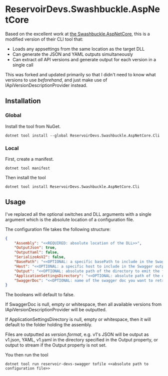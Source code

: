 ReservoirDevs.Swashbuckle.AspNetCore
=========

Based on the excellent work at [the Swashbuckle.AspNetCore](https://github.com/domaindrivendev/Swashbuckle.AspNetCore), this is a modified version of their CLI tool that:

- Loads any appsettings from the same location as the target DLL
- Can generate the JSON and YAML outputs simultaneously
- Can extract _all_ API versions and generate output for each version in a single call

This was forked and updated primarily so that I didn't need to know what versions to use _beforehand_, and just make use of IApiVersionDescriptionProvider instead.

Installation
------------

### Global

Install the tool from NuGet.

```
dotnet tool install --global ReservoirDevs.Swashbuckle.AspNetCore.Cli
```

### Local

First, create a manifest.

```
dotnet tool manifest
```

Then install the tool

```
dotnet tool install ReservoirDevs.Swashbuckle.AspNetCore.Cli
```

Usage
-----

I've replaced all the optional switches and DLL arguments with a single argument which is the absolute location of a configuration file.

The configuration file takes the following structure:

```json
{
    "Assembly": "<<REQUIRED: absolute location of the DLL>>",
    "OutputJson": true,
    "OutputYaml": false,
    "SerializeAsV2": false,
    "BasePath": "<<OPTIONAL: a specific basePath to include in the Swagger output>>",
    "Host": "<<OPTIONAL: a specific host to include in the Swagger output>>",
    "Output": "<<OPTIONAL: absolute path of the directory to emit the files>>",
    "ApplicationSettingsDirectory": "<<OPTIONAL: absolute path of the directory where the application settings are stored>>",
    "SwaggerDoc": "<<OPTIONAL: name of the swagger doc you want to retrieve, as configured in your startup class>>"
}
```

The booleans will default to false.

If SwaggerDoc is null, empty or whitespace, then all available versions from IApiVersionDescriptionProvider will be outputted.

If ApplicationSettingsDirectory is null, empty or whitespace, then it will default to the folder holding the assembly.

Files are outputted as _version_._format_, e.g. v1's JSON will be output as v1.json, YAML, v1.yaml in the directory specified in the Output property, or output to stream if the Output property is not set.

You then run the tool

```
dotnet tool run reservoir-devs-swagger tofile <<absolute path to configuration file>>
```